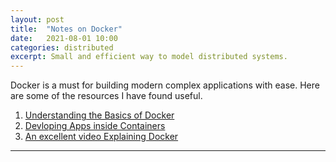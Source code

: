```yaml
---
layout: post
title:  "Notes on Docker"
date:   2021-08-01 10:00
categories: distributed
excerpt: Small and efficient way to model distributed systems.
---
```


Docker is a must for building modern complex applications with ease. Here are some of the resources I have found useful.

1. [Understanding the Basics of Docker](https://docs.docker.com/get-started/)
2. [Devloping Apps inside Containers](https://code.visualstudio.com/docs/remote/containers)
3. [An excellent video Explaining Docker](https://www.youtube.com/watch?v=yLNMMdyak6k)

---
